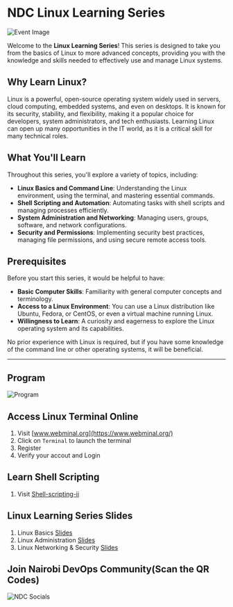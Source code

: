 # NDC Linux Learning Series

![Event Image](./images/angani2.jpeg)

Welcome to the **Linux Learning Series**! This series is designed to take you from the basics of Linux to more advanced concepts, providing you with the knowledge and skills needed to effectively use and manage Linux systems. 

## Why Learn Linux?

Linux is a powerful, open-source operating system widely used in servers, cloud computing, embedded systems, and even on desktops. It is known for its security, stability, and flexibility, making it a popular choice for developers, system administrators, and tech enthusiasts. Learning Linux can open up many opportunities in the IT world, as it is a critical skill for many technical roles.

## What You'll Learn

Throughout this series, you'll explore a variety of topics, including:

- **Linux Basics and Command Line**: Understanding the Linux environment, using the terminal, and mastering essential commands.
- **Shell Scripting and Automation**: Automating tasks with shell scripts and managing processes efficiently.
- **System Administration and Networking**: Managing users, groups, software, and network configurations.
- **Security and Permissions**: Implementing security best practices, managing file permissions, and using secure remote access tools.



## Prerequisites

Before you start this series, it would be helpful to have:

- **Basic Computer Skills**: Familiarity with general computer concepts and terminology.
- **Access to a Linux Environment**: You can use a Linux distribution like Ubuntu, Fedora, or CentOS, or even a virtual machine running Linux.
- **Willingness to Learn**: A curiosity and eagerness to explore the Linux operating system and its capabilities.

No prior experience with Linux is required, but if you have some knowledge of the command line or other operating systems, it will be beneficial.

---

## Program

![Program](./images/lls%20program.png)

## Access Linux Terminal Online

1. Visit [www.webminal.org](https://www.webminal.org/)
2. Click on `Terminal` to launch the terminal
3. Register 
4. Verify your accout and Login

## Learn Shell Scripting

1. Visit [Shell-scripting-ii](https://github.com/kadimasum/shell-scripting-ii)

## Linux Learning Series Slides

1. Linux Basics [Slides](https://docs.google.com/presentation/d/1oSzvCPiFhPDPVaWzCt-zJPV0cvpVo_StjR86U4v5gw4/edit?usp=sharing)
2. Linux Administration [Slides](https://docs.google.com/presentation/d/17JxCwPaOdcg5q_jTOl7m0IMPh5O-Cr62jeQ7CS_uoWU/edit#slide=id.g2f55f131383_0_1233)
3. Linux Networking & Security [Slides](./images/Basic%20Linux%20%20Security%20Networking.pptx)
## Join Nairobi DevOps Community(Scan the QR Codes)

![NDC Socials](./images/join%20ndc.png)




